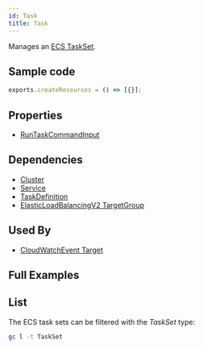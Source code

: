 ```yaml
---
id: Task
title: Task
---
```


Manages an [ECS TaskSet](https://console.aws.amazon.com/ecs/home?#).

## Sample code

```js
exports.createResources = () => [{}];
```

## Properties

- [RunTaskCommandInput](https://docs.aws.amazon.com/AWSJavaScriptSDK/v3/latest/clients/client-ecs/interfaces/runtaskcommandinput.html)

## Dependencies

- [Cluster](./Cluster.md)
- [Service](./Service.md)
- [TaskDefinition](./TaskDefinition.md)
- [ElasticLoadBalancingV2 TargetGroup](../ElasticLoadBalancingV2/TargetGroup.md)

## Used By

- [CloudWatchEvent Target](../CloudWatchEvents/Target.md)

## Full Examples

## List

The ECS task sets can be filtered with the _TaskSet_ type:

```sh
gc l -t TaskSet
```
